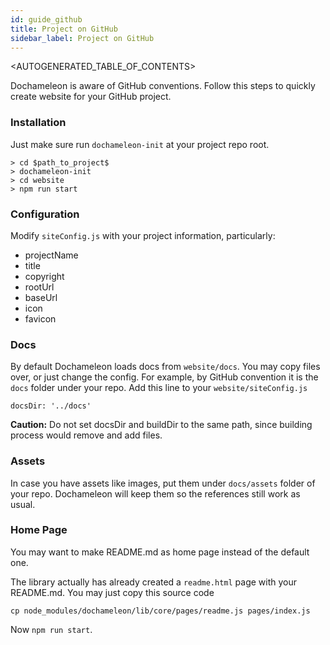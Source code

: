 ```yaml
---
id: guide_github
title: Project on GitHub
sidebar_label: Project on GitHub
---
```


<AUTOGENERATED_TABLE_OF_CONTENTS>

Dochameleon is aware of GitHub conventions. Follow this steps to quickly create website for your GitHub project.

### Installation

Just make sure run `dochameleon-init` at your project repo root.

```
> cd $path_to_project$
> dochameleon-init
> cd website
> npm run start
```

### Configuration

Modify `siteConfig.js` with your project information, particularly:

* projectName
* title
* copyright
* rootUrl
* baseUrl
* icon
* favicon

### Docs

By default Dochameleon loads docs from `website/docs`. You may copy files over, or just change the config. For example, by GitHub convention it is the `docs` folder under your repo. Add this line to your `website/siteConfig.js`

```
docsDir: '../docs'
```

**Caution:** Do not set docsDir and buildDir to the same path, since building process would remove and add files.

### Assets

In case you have assets like images, put them under `docs/assets` folder of your repo. Dochameleon will keep them so the references still work as usual.

### Home Page

You may want to make README.md as home page instead of the default one.

The library actually has already created a `readme.html` page with your README.md. You may just copy this source code

```
cp node_modules/dochameleon/lib/core/pages/readme.js pages/index.js
```

Now `npm run start`.
